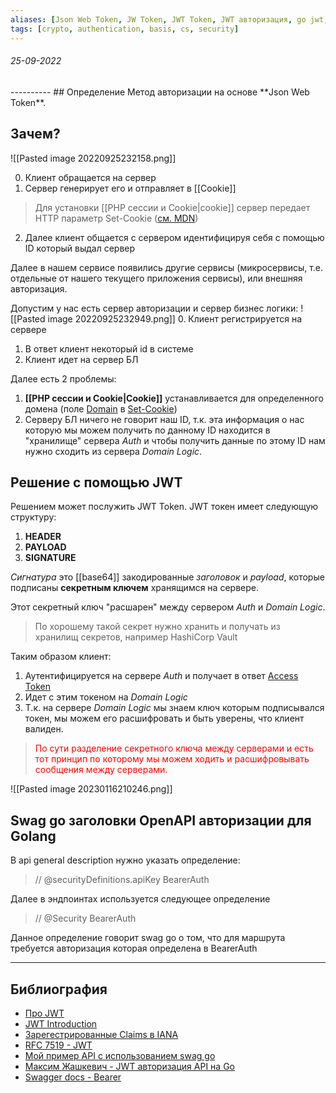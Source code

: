 ```yaml
---
aliases: [Json Web Token, JW Token, JWT Token, JWT авторизация, go jwt, swaggo]
tags: [crypto, authentication, basis, cs, security]
---
```

<h6>25-09-2022</h6>
----------
## Определение
Метод авторизации на основе **Json Web Token**.

## Зачем?
![[Pasted image 20220925232158.png]]

0. Клиент обращается на сервер
1. Сервер генерирует его и отправляет в [[Cookie]]
> Для установки [[PHP сессии и Cookie|cookie]] сервер передает HTTP параметр Set-Cookie ([см. MDN](https://developer.mozilla.org/ru/docs/Web/HTTP/Cookies))

2. Далее клиент общается с сервером идентифицируя себя с помощью ID который выдал сервер

Далее в нашем сервисе появились другие сервисы (микросервисы, т.е. отдельные от нашего текущего приложения сервисы), или внешняя авторизация.

Допустим у нас есть сервер авторизации и сервер бизнес логики:
![[Pasted image 20220925232949.png]]
0. Клиент регистрируется на сервере
1. В ответ клиент некоторый id в системе
2. Клиент идет на сервер БЛ

Далее есть 2 проблемы:
1. **[[PHP сессии и Cookie|Cookie]]** устанавливается для определенного домена (поле <u>Domain</u> в <u>Set-Cookie</u>)
2. Серверу БЛ ничего не говорит наш ID, т.к. эта информация о нас которую мы можем получить по данному ID находится в "хранилище" сервера *Auth* и чтобы получить данные по этому ID нам нужно сходить из сервера *Domain Logic*. 

## Решение с помощью JWT
Решением может послужить JWT Token.
JWT токен имеет следующую структуру:

1. **HEADER**
2. **PAYLOAD**
3. **SIGNATURE**

*Сигнатура* это [[base64]] закодированные *заголовок* и *payload*, которые подписаны **секретным ключем** хранящимся на сервере.

Этот секретный ключ "расшарен" между сервером *Auth* и *Domain Logic*.
> По хорошему такой секрет нужно хранить и получать из хранилищ секретов, например HashiCorp Vault

Таким образом клиент:
1. Аутентифицируется на сервере *Auth* и получает в ответ <u>Access Token</u>
2. Идет с этим токеном на *Domain Logic*
3. Т.к. на сервере *Domain Logic* мы знаем ключ которым подписывался токен, мы можем его расшифровать и быть уверены, что клиент валиден.

> <span style="color: red">По сути разделение секретного ключа между серверами и есть тот принцип по которому мы можем ходить и расшифровывать сообщения между серверами.</span>

![[Pasted image 20230116210246.png]]

## Swag go заголовки OpenAPI авторизации для Golang

В api general description нужно указать определение:
> // @securityDefinitions.apiKey BearerAuth

Далее в эндпоинтах используется следующее определение

> // @Security BearerAuth

Данное определение говорит swag go о том, что для маршрута требуется авторизация которая определена в BearerAuth

---
## Библиография
- [Про JWT](https://gist.github.com/zmts/802dc9c3510d79fd40f9dc38a12bccfc)
- [JWT Introduction](https://jwt.io/introduction)
- [Зарегестрированные Claims в IANA](https://www.iana.org/assignments/jwt/jwt.xhtml)
- [RFC 7519 - JWT](https://www.rfc-editor.org/rfc/rfc7519.html#page-17)
- [Мой пример API с использованием swag go](https://github.com/andyollylarkin/go_api_swagger)
- [Максим Жашкевич - JWT авторизация API на Go](https://zhashkevych.medium.com/jwt-%D0%B0%D0%B2%D1%82%D0%BE%D1%80%D0%B8%D0%B7%D0%B0%D1%86%D0%B8%D1%8F-%D0%B4%D0%BB%D1%8F-%D0%B2%D0%B0%D1%88%D0%B5%D0%B3%D0%BE-api-%D0%BD%D0%B0-go-80325de8691b)
- [Swagger docs - Bearer](https://swagger.io/docs/specification/authentication/bearer-authentication/)